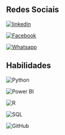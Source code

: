 ##  Redes Sociais

[![linkedin](https://img.shields.io/badge/linkedin-0A66C2?style=for-the-badge&logo=linkedin&logoColor=white)](www.linkedin.com/in/amanda-almeida🏳️‍🌈-4345a5259)

[![Facebook](https://img.shields.io/badge/facebook-0A66C2?style=for-the-badge&logo=facebook&logoColor=white)](https://www.facebook.com/amanda.almeida.39750/)

[![Whatsapp](https://img.shields.io/badge/whatsapp-0A66C2?style=for-the-badge&logo=whatsapp&logoColor=white)](https://wa.me/5521972132113)

## Habilidades

![Python](https://img.shields.io/badge/Python-000?style=for-the-badge&logo=python)

![Power BI](https://img.shields.io/badge/Power_BI-000?style=for-the-badge&logo=powerbi)

![R](https://img.shields.io/badge/R-000?style=for-the-badge&logo=R)

![SQL](https://img.shields.io/badge/Sql-000?style=for-the-badge&logo=Sql)

![GitHub](https://img.shields.io/badge/GitHub-000?style=for-the-badge&logo=GitHub)